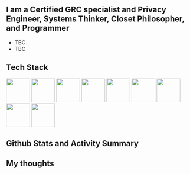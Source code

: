 ## I am a Certified GRC specialist and Privacy Engineer, Systems Thinker, Closet Philosopher, and Programmer

- TBC
- TBC




## Tech Stack

<img src="https://cdn.jsdelivr.net/gh/devicons/devicon/icons/csharp/csharp-original.svg" width=64 height=64/> <img src="https://cdn.jsdelivr.net/gh/devicons/devicon/icons/jenkins/jenkins-line.svg" width=64 height=64/> <img src="https://cdn.jsdelivr.net/gh/devicons/devicon/icons/jira/jira-original.svg" width=64 height=64/> <img src="https://cdn.jsdelivr.net/gh/devicons/devicon/icons/neo4j/neo4j-original.svg" width=64 height=64/> <img src="https://cdn.jsdelivr.net/gh/devicons/devicon/icons/nodejs/nodejs-original.svg" width=64 height=64/> <img src="https://cdn.jsdelivr.net/gh/devicons/devicon/icons/python/python-original.svg" width=64 height=64/> <img src="https://cdn.jsdelivr.net/gh/devicons/devicon/icons/visualstudio/visualstudio-plain.svg"  width=64 height=64/> <img src="https://cdn.jsdelivr.net/gh/devicons/devicon/icons/jetbrains/jetbrains-original.svg" width=64 height=64/> <img src="https://cdn.jsdelivr.net/gh/devicons/devicon/icons/dotnetcore/dotnetcore-original.svg" width=64 height=64/>
          
          
          
          

## Github Stats and Activity Summary



## My thoughts

